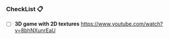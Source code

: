 ### CheckList 📋
 - [ ] **3D game with 2D textures**
	  https://www.youtube.com/watch?v=8bhNXunrEaU
	

